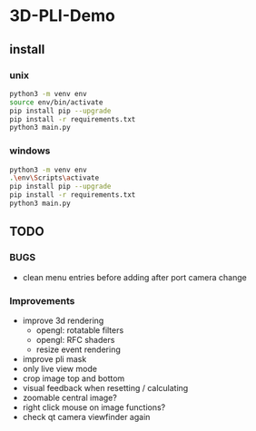 # 3D-PLI-Demo

## install

### unix

``` sh
python3 -m venv env
source env/bin/activate
pip install pip --upgrade
pip install -r requirements.txt
python3 main.py
```

### windows

``` sh
python3 -m venv env
.\env\Scripts\activate
pip install pip --upgrade
pip install -r requirements.txt
python3 main.py
```

## TODO

### BUGS

- clean menu entries before adding after port camera change

### Improvements

- improve 3d rendering
  - opengl: rotatable filters
  - opengl: RFC shaders
  - resize event rendering
- improve pli mask
- only live view mode
- crop image top and bottom
- visual feedback when resetting / calculating
- zoomable central image?
- right click mouse on image functions?
- check qt camera viewfinder again
